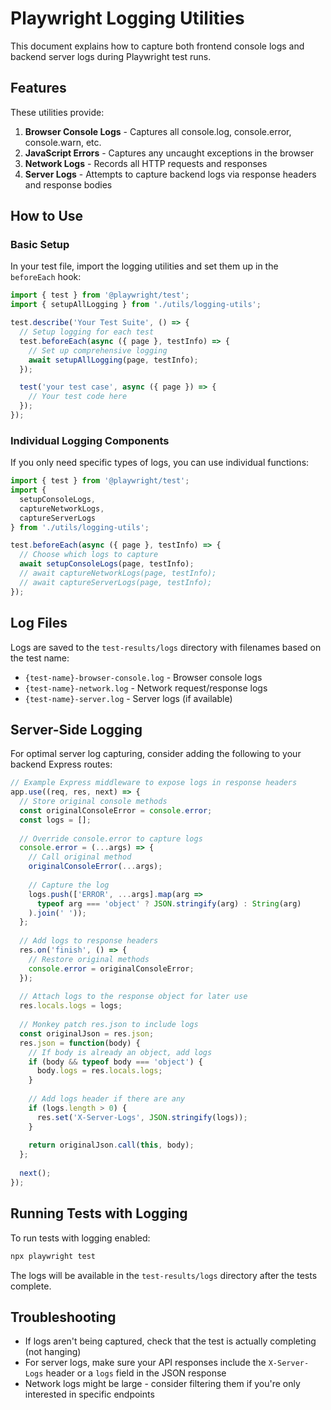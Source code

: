 # Playwright Logging Utilities

This document explains how to capture both frontend console logs and backend server logs during Playwright test runs.

## Features

These utilities provide:

1. **Browser Console Logs** - Captures all console.log, console.error, console.warn, etc.
2. **JavaScript Errors** - Captures any uncaught exceptions in the browser
3. **Network Logs** - Records all HTTP requests and responses
4. **Server Logs** - Attempts to capture backend logs via response headers and response bodies

## How to Use

### Basic Setup

In your test file, import the logging utilities and set them up in the `beforeEach` hook:

```typescript
import { test } from '@playwright/test';
import { setupAllLogging } from './utils/logging-utils';

test.describe('Your Test Suite', () => {
  // Setup logging for each test
  test.beforeEach(async ({ page }, testInfo) => {
    // Set up comprehensive logging
    await setupAllLogging(page, testInfo);
  });

  test('your test case', async ({ page }) => {
    // Your test code here
  });
});
```

### Individual Logging Components

If you only need specific types of logs, you can use individual functions:

```typescript
import { test } from '@playwright/test';
import { 
  setupConsoleLogs, 
  captureNetworkLogs,
  captureServerLogs 
} from './utils/logging-utils';

test.beforeEach(async ({ page }, testInfo) => {
  // Choose which logs to capture
  await setupConsoleLogs(page, testInfo);
  // await captureNetworkLogs(page, testInfo);
  // await captureServerLogs(page, testInfo);
});
```

## Log Files

Logs are saved to the `test-results/logs` directory with filenames based on the test name:

- `{test-name}-browser-console.log` - Browser console logs
- `{test-name}-network.log` - Network request/response logs
- `{test-name}-server.log` - Server logs (if available)

## Server-Side Logging

For optimal server log capturing, consider adding the following to your backend Express routes:

```javascript
// Example Express middleware to expose logs in response headers
app.use((req, res, next) => {
  // Store original console methods
  const originalConsoleError = console.error;
  const logs = [];
  
  // Override console.error to capture logs
  console.error = (...args) => {
    // Call original method
    originalConsoleError(...args);
    
    // Capture the log
    logs.push(['ERROR', ...args].map(arg => 
      typeof arg === 'object' ? JSON.stringify(arg) : String(arg)
    ).join(' '));
  };
  
  // Add logs to response headers
  res.on('finish', () => {
    // Restore original methods
    console.error = originalConsoleError;
  });
  
  // Attach logs to the response object for later use
  res.locals.logs = logs;
  
  // Monkey patch res.json to include logs
  const originalJson = res.json;
  res.json = function(body) {
    // If body is already an object, add logs
    if (body && typeof body === 'object') {
      body.logs = res.locals.logs;
    }
    
    // Add logs header if there are any
    if (logs.length > 0) {
      res.set('X-Server-Logs', JSON.stringify(logs));
    }
    
    return originalJson.call(this, body);
  };
  
  next();
});
```

## Running Tests with Logging

To run tests with logging enabled:

```bash
npx playwright test
```

The logs will be available in the `test-results/logs` directory after the tests complete.

## Troubleshooting

- If logs aren't being captured, check that the test is actually completing (not hanging)
- For server logs, make sure your API responses include the `X-Server-Logs` header or a `logs` field in the JSON response
- Network logs might be large - consider filtering them if you're only interested in specific endpoints 